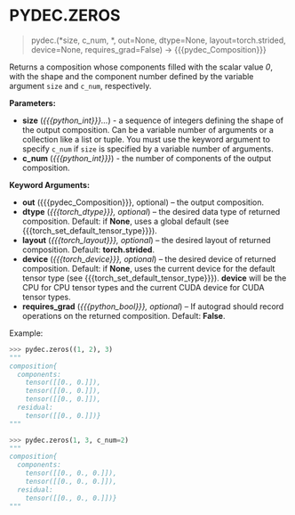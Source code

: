 # PYDEC.ZEROS
> pydec.(*size, c_num, *, out=None, dtype=None, layout=torch.strided, device=None, requires_grad=False) →  {{{pydec_Composition}}}

Returns a composition whose components filled with the scalar value *0*, with the shape and the component number defined by the variable argument `size` and `c_num`, respectively.

**Parameters:**

* **size** (*{{{python_int}}}...*) - a sequence of integers defining the shape of the output composition. Can be a variable number of arguments or a collection like a list or tuple. You must use the keyword argument to specify `c_num` if `size` is specified by a variable number of arguments.
* **c_num** (*{{{python_int}}}*) - the number of components of the output composition.

**Keyword Arguments:**

* **out** ({{{pydec_Composition}}}, optional) – the output composition.
* **dtype** (*{{{torch_dtype}}}, optional*) – the desired data type of returned composition. Default: if **None**, uses a global default (see {{{torch_set_default_tensor_type}}}).
* **layout** (*{{{torch_layout}}}, optional*) – the desired layout of returned composition. Default: **torch.strided**.
* **device** (*{{{torch_device}}}, optional*) – the desired device of returned composition. Default: if **None**, uses the current device for the default tensor type (see {{{torch_set_default_tensor_type}}}). **device** will be the CPU for CPU tensor types and the current CUDA device for CUDA tensor types.
* **requires_grad** (*{{{python_bool}}}, optional*) – If autograd should record operations on the returned composition. Default: **False**.

Example:
```python
>>> pydec.zeros((1, 2), 3)
"""
composition{
  components:
    tensor([[0., 0.]]),
    tensor([[0., 0.]]),
    tensor([[0., 0.]]),
  residual:
    tensor([[0., 0.]])}
"""

>>> pydec.zeros(1, 3, c_num=2)
"""
composition{
  components:
    tensor([[0., 0., 0.]]),
    tensor([[0., 0., 0.]]),
  residual:
    tensor([[0., 0., 0.]])}
"""
```